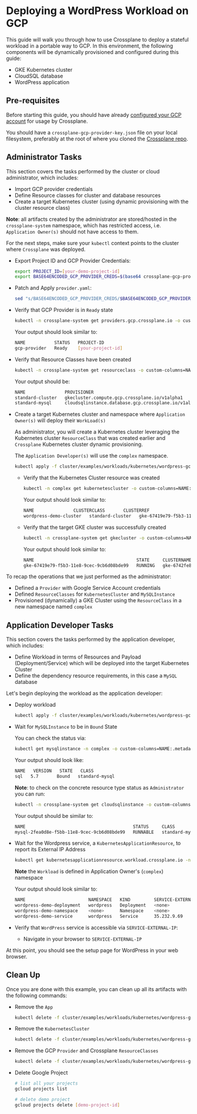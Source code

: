 # Deploying a WordPress Workload on GCP

This guide will walk you through how to use Crossplane to deploy a stateful workload in a portable way to GCP.
In this environment, the following components will be dynamically provisioned and configured during this guide:

* GKE Kubernetes cluster
* CloudSQL database
* WordPress application

## Pre-requisites

Before starting this guide, you should have already [configured your GCP account](../../cloud-providers/gcp/gcp-provider.md) for usage by Crossplane.

You should have a `crossplane-gcp-provider-key.json` file on your local filesystem, preferably at the root of where you cloned the [Crossplane repo](https://github.com/crossplaneio/crossplane).

## Administrator Tasks

This section covers the tasks performed by the cluster or cloud administrator, which includes:

* Import GCP provider credentials
* Define Resource classes for cluster and database resources
* Create a target Kubernetes cluster (using dynamic provisioning with the cluster resource class)

**Note**: all artifacts created by the administrator are stored/hosted in the `crossplane-system` namespace, which has
restricted access, i.e. `Application Owner(s)` should not have access to them.

For the next steps, make sure your `kubectl` context points to the cluster where `Crossplane` was deployed.

* Export Project ID and GCP Provider Credentials:

  ```bash
  export PROJECT_ID=[your-demo-project-id]
  export BASE64ENCODED_GCP_PROVIDER_CREDS=$(base64 crossplane-gcp-provider-key.json | tr -d "\n")
  ```

* Patch and Apply `provider.yaml`:

  ```bash
  sed "s/BASE64ENCODED_GCP_PROVIDER_CREDS/$BASE64ENCODED_GCP_PROVIDER_CREDS/g;s/PROJECT_ID/$PROJECT_ID/g" cluster/examples/workloads/kubernetes/wordpress-gcp/provider.yaml | kubectl create -f -
  ```

* Verify that GCP Provider is in `Ready` state

  ```bash
  kubectl -n crossplane-system get providers.gcp.crossplane.io -o custom-columns=NAME:.metadata.name,STATUS:'.status.Conditions[?(@.Status=="True")].Type',PROJECT-ID:.spec.projectID
  ```

  Your output should look similar to:

  ```bash
  NAME           STATUS   PROJECT-ID
  gcp-provider   Ready    [your-project-id]
  ```

* Verify that Resource Classes have been created

  ```bash
  kubectl -n crossplane-system get resourceclass -o custom-columns=NAME:metadata.name,PROVISIONER:.provisioner,PROVIDER:.providerReference.name,RECLAIM-POLICY:.reclaimPolicy
  ```

  Your output should be:

  ```bash
  NAME               PROVISIONER                                            PROVIDER       RECLAIM-POLICY
  standard-cluster   gkecluster.compute.gcp.crossplane.io/v1alpha1          gcp-provider   Delete
  standard-mysql     cloudsqlinstance.database.gcp.crossplane.io/v1alpha1   gcp-provider   Delete
  ```

* Create a target Kubernetes cluster and namespace where `Application Owner(s)` will deploy their `WorkLoad(s)`

  As administrator, you will create a Kubernetes cluster leveraging the Kubernetes cluster `ResourceClass` that was created earlier and
  `Crossplane` Kubernetes cluster dynamic provisioning.

  The `Application Developer(s)` will use the `complex` namespace.

  ```bash
  kubectl apply -f cluster/examples/workloads/kubernetes/wordpress-gcp/cluster.yaml
  ```

  * Verify that the Kubernetes Cluster resource was created

    ```bash
    kubectl -n complex get kubernetescluster -o custom-columns=NAME:.metadata.name,CLUSTERCLASS:.spec.classReference.name,CLUSTERREF:.spec.resourceName.name
    ```

    Your output should look similar to:

    ```bash
    NAME               CLUSTERCLASS       CLUSTERREF
    wordpress-demo-cluster   standard-cluster   gke-67419e79-f5b3-11e8-9cec-9cb6d08bde99
    ```

  * Verify that the target GKE cluster was successfully created

    ```bash
    kubectl -n crossplane-system get gkecluster -o custom-columns=NAME:.metadata.name,STATE:.status.state,CLUSTERNAME:.status.clusterName,ENDPOINT:.status.endpoint,LOCATION:.spec.zone,CLUSTERCLASS:.spec.classRef.name,RECLAIMPOLICY:.spec.reclaimPolicy
    ```

    Your output should look similar to:

    ```bash
    NAME                                       STATE     CLUSTERNAME                                ENDPOINT        LOCATION        CLUSTERCLASS       RECLAIMPOLICY
    gke-67419e79-f5b3-11e8-9cec-9cb6d08bde99   RUNNING   gke-6742fe8d-f5b3-11e8-9cec-9cb6d08bde99   146.148.93.40   us-central1-a   standard-cluster   Delete
    ```

To recap the operations that we just performed as the administrator:

* Defined a `Provider` with Google Service Account credentials
* Defined `ResourceClasses` for `KubernetesCluster` and `MySQLInstance`
* Provisioned (dynamically) a GKE Cluster using the `ResourceClass` in a new namespace named `complex`

## Application Developer Tasks

This section covers the tasks performed by the application developer, which includes:

* Define Workload in terms of Resources and Payload (Deployment/Service) which will be deployed into the target Kubernetes Cluster
* Define the dependency resource requirements, in this case a `MySQL` database

Let's begin deploying the workload as the application developer:

* Deploy workload

  ```bash
  kubectl apply -f cluster/examples/workloads/kubernetes/wordpress-gcp/app.yaml
  ```

* Wait for `MySQLInstance` to be in `Bound` State

  You can check the status via:

  ```bash
  kubectl get mysqlinstance -n complex -o custom-columns=NAME:.metadata.name,VERSION:.spec.engineVersion,STATE:.status.bindingPhase,CLASS:.spec.classReference.name
  ```

  Your output should look like:

  ```bash
  NAME   VERSION   STATE   CLASS
  sql   5.7       Bound   standard-mysql
  ```

  **Note**: to check on the concrete resource type status as `Administrator` you can run:

  ```bash
  kubectl -n crossplane-system get cloudsqlinstance -o custom-columns=NAME:.metadata.name,STATUS:.status.state,CLASS:.spec.classRef.name,VERSION:.spec.databaseVersion
  ```

  Your output should be similar to:

  ```bash
  NAME                                         STATUS     CLASS            VERSION
  mysql-2fea0d8e-f5bb-11e8-9cec-9cb6d08bde99   RUNNABLE   standard-mysql   MYSQL_5_7
  ```

* Wait for the Wordpress service, a `KubernetesApplicationResource`, to report its External IP Address

  ```bash
  kubectl get kubernetesapplicationresource.workload.crossplane.io -n complex -o custom-columns=NAME:.metadata.name,NAMESPACE:.spec.template.metadata.namespace,KIND:.spec.template.kind,SERVICE-EXTERNAL-IP:.status.remote.loadBalancer.ingress[0].ip
  ```

  **Note** the `Workload` is defined in Application Owner's (`complex`) namespace

  Your output should look similar to:

  ```bash
  NAME                        NAMESPACE   KIND         SERVICE-EXTERNAL-IP
  wordpress-demo-deployment   wordpress   Deployment   <none>
  wordpress-demo-namespace    <none>      Namespace    <none>
  wordpress-demo-service      wordpress   Service      35.232.9.69
  ```

* Verify that `WordPress` service is accessible via `SERVICE-EXTERNAL-IP`:

  * Navigate in your browser to `SERVICE-EXTERNAL-IP`

At this point, you should see the setup page for WordPress in your web browser.

## Clean Up

Once you are done with this example, you can clean up all its artifacts with the following commands:

* Remove the `App`

  ```bash
  kubectl delete -f cluster/examples/workloads/kubernetes/wordpress-gcp/app.yaml
  ```

* Remove the `KubernetesCluster`

  ```bash
  kubectl delete -f cluster/examples/workloads/kubernetes/wordpress-gcp/cluster.yaml
  ```

* Remove the GCP `Provider` and Crossplane `ResourceClasses`

  ```bash
  kubectl delete -f cluster/examples/workloads/kubernetes/wordpress-gcp/provider.yaml
  ```

* Delete Google Project

  ```bash
  # list all your projects
  gcloud projects list

  # delete demo project
  gcloud projects delete [demo-project-id]
  ```

